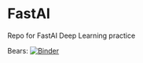 # FastAI
Repo for FastAI Deep Learning practice

Bears: [![Binder](https://mybinder.org/badge_logo.svg)](https://mybinder.org/v2/gh/kelseymour/FastAI/HEAD?filepath=%2Fvoila%2Frender%2FBears.ipynb)
